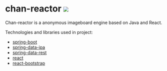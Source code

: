 chan-reactor [![](http://chanreactor.top:8080/buildStatus/icon?job=chan)](http://chanreactor.top:8080/job/chan/)
=========
Chan-reactor is a anonymous imageboard engine based on Java and React.

Technologies and libraries used in project: 
* [spring-boot](http://projects.spring.io/spring-boot/)
* [spring-data-jpa](http://projects.spring.io/spring-data-jpa/)
* [spring-data-rest](http://projects.spring.io/spring-data-rest/)
* [react](https://facebook.github.io/react)
* [react-bootstrap](https://react-bootstrap.github.io)
